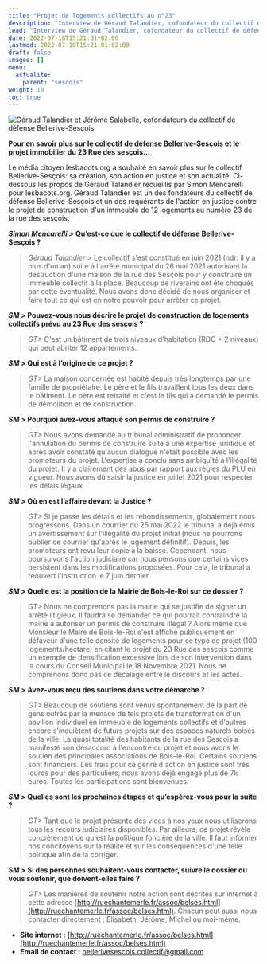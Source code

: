 ```yaml
---
title: "Projet de logements collectifs au n°23"
description: "Interview de Géraud Talandier, cofondateur du collectif de défense Bellerive-Sesçois, 18 Juillet 2022"
lead: "Interview de Géraud Talandier, cofondateur du collectif de défense Bellerive-Sesçois, 18 Juillet 2022"
date: 2022-07-18T15:21:01+02:00
lastmod: 2022-07-18T15:21:01+02:00
draft: false
images: []
menu:
  actualite:
    parent: "sescois"
weight: 10
toc: true
---
```


![Géraud Talandier et Jérôme Salabelle, cofondateurs du collectif de défense Bellerive-Sesçois](images/GT_JS.jpg "Géraud Talandier et Jérôme Salabelle, cofondateurs du collectif de défense Bellerive-Sesçois")


**Pour en savoir plus sur <a href="/annuaire/collectifs/bellerive_sescois/" target="_blank">le collectif de défense Bellerive-Sesçois</a> et le projet immobilier du 23 Rue des sesçois...**

Le média citoyen lesbacots.org a souhaité en savoir plus sur le collectif Bellerive-Sesçois: sa création, son action en justice et son actualité.
Ci-dessous les propos de Géraud Talandier recueillis par Simon Mencarelli pour lesbacots.org.
Géraud Talandier est un des fondateurs du collectif de défense Bellerive-Sesçois et un des requérants de l'action en justice contre le projet de construction d'un immeuble de 12 logements au numéro 23 de la rue des sesçois.

***Simon Mencarelli >*** **Qu’est-ce que le collectif de défense Bellerive-Sesçois ?**

>*Géraud Talandier >* Le collectif s'est constitué en juin 2021 (ndr: il y a plus d'un an) suite à l'arrêté municipal du 26 mai 2021 autorisant la destruction d'une maison de la rue des Sesçois pour y construire un immeuble collectif à la place. Beaucoup de riverains ont été choqués par cette éventualité. Nous avons donc décidé de nous organiser et faire tout ce qui est en notre pouvoir pour arrêter ce projet.

***SM >* Pouvez-vous nous décrire le projet de construction de logements collectifs prévu au 23 Rue des sesçois ?**

>*GT>* C'est un bâtiment de trois niveaux d'habitation (RDC + 2 niveaux) qui peut abriter 12 appartements.

***SM >* Qui est à l’origine de ce projet ?**

>*GT>* La maison concernée est habité depuis très longtemps par une famille de propriétaire. Le père et le fils travaillent tous les deux dans le bâtiment. Le père est retraité et c'est le fils qui a demandé le permis de démolition et de construction. 

***SM >* Pourquoi avez-vous attaqué son permis de construire ?**

>*GT>* Nous avons demandé au tribunal administratif de prononcer l'annulation du permis de construire suite à une expertise juridique et après avoir constaté qu'aucun dialogue n'était possible avec les promoteurs du projet. L'expertise a conclu sans ambiguïté à l'illégalité du projet. Il y a clairement des abus par rapport aux règles du PLU en vigueur. Nous avons dû saisir la justice en juillet 2021 pour respecter les délais légaux.

***SM >* Où en est l’affaire devant la Justice ?**

>*GT>* Si je passe les détails et les rebondissements, globalement nous progressons. Dans un courrier du 25 mai 2022 le tribunal a déjà émis un avertissement sur l'illégalité du projet initial (nous ne pourrons publier ce courrier qu'après le jugement définitif). Depuis, les promoteurs ont revu leur copie à la baisse. Cependant, nous poursuivons l'action judiciaire car nous pensons que certains vices persistent dans les modifications proposées. Pour cela, le tribunal a réouvert l'instruction le 7 juin dernier.

***SM >* Quelle est la position de la Mairie de Bois-le-Roi sur ce dossier ?**

>*GT>* Nous ne comprenons pas la mairie qui se justifie de signer un arrêté litigieux. Il faudra se demander ce qui pourrait contraindre la mairie à autoriser un permis de construire illégal ? Alors même que Monsieur le Maire de Bois-le-Roi s'est affiché publiquement en défaveur d'une telle densité de logements pour ce type de projet (100 logements/hectare) en citant le projet du 23 Rue des sesçois comme un exemple de densification excessive lors de son intervention dans la cours du Conseil Municipal le 18 Novembre 2021. Nous ne comprenons donc pas ce décalage entre le discours et les actes.

***SM >* Avez-vous reçu des soutiens dans votre démarche ?**

>*GT>* Beaucoup de soutiens sont venus spontanément de la part de gens outrés par la menace de tels projets de transformation d'un pavillon individuel en immeuble de logements collectifs et d'autres encore s'inquiètent de futurs projets sur des espaces naturels boisés de la ville. La quasi totalité des habitants de la rue des Sescois a manifesté son désaccord à l'encontre du projet et nous avons le soutien des principales associations de Bois-le-Roi. Certains soutiens sont financiers. Les frais pour ce genre d'action en justice sont très lourds pour des particuliers, nous avons déjà engagé plus de 7k euros. Toutes les participations sont bienvenues.

***SM >* Quelles sont les prochaines étapes et qu’espérez-vous pour la suite ?**

>*GT>* Tant que le projet présente des vices à nos yeux nous utiliserons tous les recours judiciaires disponibles. Par ailleurs, ce projet révèle concrètement ce qu'est la politique foncière de la ville. Il faut informer nos concitoyens sur la réalité et sur les conséquences d'une telle politique afin de la corriger.

***SM >* Si des personnes souhaitent-vous contacter, suivre le dossier ou vous soutenir, que doivent-elles faire ?**

>*GT>* Les manières de soutenir notre action sont décrites sur internet à cette adresse [http://ruechantemerle.fr/assoc/belses.html](http://ruechantemerle.fr/assoc/belses.html). Chacun peut aussi nous contacter directement : Elisabeth, Jérôme, Michel ou moi-même. 

- **Site internet :** [http://ruechantemerle.fr/assoc/belses.html](http://ruechantemerle.fr/assoc/belses.html) 
- **Email de contact :** bellerivesescois.collectif@gmail.com
